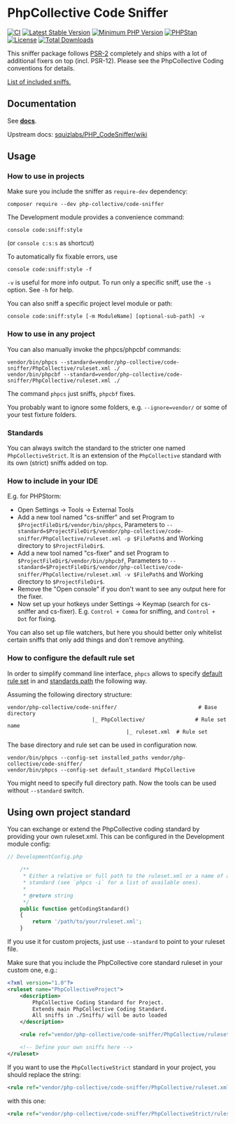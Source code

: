 # PhpCollective Code Sniffer
[![CI](https://github.com/php-collective/code-sniffer/workflows/CI/badge.svg)](https://github.com/php-collective/code-sniffer/actions?query=workflow%3ACI+branch%3Amaster)
[![Latest Stable Version](https://poser.pugx.org/php-collective/code-sniffer/v/stable.svg)](https://packagist.org/packages/php-collective/code-sniffer)
[![Minimum PHP Version](http://img.shields.io/badge/php-%3E%3D%207.4-8892BF.svg)](https://php.net/)
[![PHPStan](https://img.shields.io/badge/PHPStan-level%208-brightgreen.svg?style=flat)](https://phpstan.org/)
[![License](https://poser.pugx.org/php-collective/code-sniffer/license.svg)](https://packagist.org/packages/php-collective/code-sniffer)
[![Total Downloads](https://poser.pugx.org/php-collective/code-sniffer/d/total.svg)](https://packagist.org/packages/php-collective/code-sniffer)

This sniffer package follows [PSR-2](http://www.php-fig.org/psr/psr-2/) completely and ships with a lot of additional fixers on top (incl. PSR-12).
Please see the PhpCollective Coding conventions for details.

[List of included sniffs.](docs/sniffs.md)

## Documentation
See **[docs](docs/README.md)**.

Upstream docs: [squizlabs/PHP_CodeSniffer/wiki](https://github.com/squizlabs/PHP_CodeSniffer/wiki)

## Usage

### How to use in projects
Make sure you include the sniffer as `require-dev` dependency:
```
composer require --dev php-collective/code-sniffer
```

The Development module provides a convenience command:
```
console code:sniff:style
```
(or `console c:s:s` as shortcut)

To automatically fix fixable errors, use
```
console code:sniff:style -f
```

`-v` is useful for more info output.
To run only a specific sniff, use the `-s` option. See `-h` for help.

You can also sniff a specific project level module or path:
```
console code:sniff:style [-m ModuleName] [optional-sub-path] -v
```

### How to use in any project
You can also manually invoke the phpcs/phpcbf commands:
```
vendor/bin/phpcs --standard=vendor/php-collective/code-sniffer/PhpCollective/ruleset.xml ./
vendor/bin/phpcbf --standard=vendor/php-collective/code-sniffer/PhpCollective/ruleset.xml ./
```
The command `phpcs` just sniffs, `phpcbf` fixes.

You probably want to ignore some folders, e.g. `--ignore=vendor/` or some of your test fixture folders.

### Standards
You can always switch the standard to the stricter one named `PhpCollectiveStrict`.
It is an extension of the `PhpCollective` standard with its own (strict) sniffs added on top.

### How to include in your IDE
E.g. for PHPStorm:
* Open Settings -> Tools -> External Tools
* Add a new tool named "cs-sniffer" and set Program to `$ProjectFileDir$/vendor/bin/phpcs`, Parameters to `--standard=$ProjectFileDir$/vendor/php-collective/code-sniffer/PhpCollective/ruleset.xml -p $FilePath$` and Working directory to `$ProjectFileDir$`.
* Add a new tool named "cs-fixer" and set Program to `$ProjectFileDir$/vendor/bin/phpcbf`, Parameters to `--standard=$ProjectFileDir$/vendor/php-collective/code-sniffer/PhpCollective/ruleset.xml -v $FilePath$` and Working directory to `$ProjectFileDir$`.
* Remove the "Open console" if you don't want to see any output here for the fixer.
* Now set up your hotkeys under Settings -> Keymap (search for cs-sniffer and cs-fixer). E.g. `Control + Comma` for sniffing, and `Control + Dot` for fixing.

You can also set up file watchers, but here you should better only whitelist certain sniffs that only add things and don't remove anything.

### How to configure the default rule set

In order to simplify command line interface, `phpcs` allows to specify [default rule set](https://github.com/squizlabs/PHP_CodeSniffer/wiki/Configuration-Options#setting-the-default-coding-standard) in and [standards path](https://github.com/squizlabs/PHP_CodeSniffer/wiki/Configuration-Options#setting-the-installed-standard-paths) the following way.

Assuming the following directory structure:

```
vendor/php-collective/code-sniffer/                          # Base directory
                           |_ PhpCollective/                # Rule set name
                                      |_ ruleset.xml  # Rule set
```

The base directory and rule set can be used in configuration now.

```
vendor/bin/phpcs --config-set installed_paths vendor/php-collective/code-sniffer/
vendor/bin/phpcs --config-set default_standard PhpCollective
```

You might need to specify full directory path. Now the tools can be used without `--standard` switch.

## Using own project standard
You can exchange or extend the PhpCollective coding standard by providing your own ruleset.xml.
This can be configured in the Development module config:

```php
// DevelopmentConfig.php

    /**
     * Either a relative or full path to the ruleset.xml or a name of an installed
     * standard (see `phpcs -i` for a list of available ones).
     *
     * @return string
     */
    public function getCodingStandard()
    {
        return '/path/to/your/ruleset.xml';
    }
```
If you use it for custom projects, just use `--standard` to point to your ruleset file.

Make sure that you include the PhpCollective core standard ruleset in your custom one, e.g.:
```xml
<?xml version="1.0"?>
<ruleset name="PhpCollectiveProject">
    <description>
        PhpCollective Coding Standard for Project.
        Extends main PhpCollective Coding Standard.
        All sniffs in ./Sniffs/ will be auto loaded
    </description>

    <rule ref="vendor/php-collective/code-sniffer/PhpCollective/ruleset.xml"/>

    <!-- Define your own sniffs here -->
</ruleset>
```
If you want to use the `PhpCollectiveStrict` standard in your project, you should replace the string:
```xml
<rule ref="vendor/php-collective/code-sniffer/PhpCollective/ruleset.xml"/>
```
with this one:
```xml
<rule ref="vendor/php-collective/code-sniffer/PhpCollectiveStrict/ruleset.xml"/>
```
